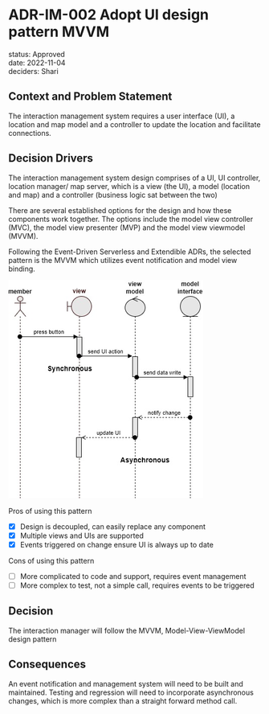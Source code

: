# ADR-IM-002 Adopt UI design pattern MVVM
status: Approved  
date: 2022-11-04  
deciders: Shari

## Context and Problem Statement
The interaction management system requires a user interface (UI), a location and map model and a controller to update the location and facilitate connections.

## Decision Drivers
The interaction management system design comprises of a UI, UI controller, location manager/ map server, which is a view (the UI), a model (location and map) and a controller (business logic sat between the two)

There are several established options for the design and how these components work together.  The options include the model view controller (MVC), the model view presenter (MVP) and the model view viewmodel (MVVM).

Following the Event-Driven Serverless and Extendible ADRs, the selected pattern is the MVVM which utilizes event notification and model view binding.

![](./mvvm.jpg)

Pros of using this pattern
- [x] Design is decoupled, can easily replace any component
- [x] Multiple views and UIs are supported
- [x] Events triggered on change ensure UI is always up to date

Cons of using this pattern
- [ ] More complicated to code and support, requires event management
- [ ] More complex to test, not a simple call, requires events to be triggered

## Decision
The interaction manager will follow the MVVM, Model-View-ViewModel design pattern

## Consequences
An event notification and management system will need to be built and maintained.
Testing and regression will need to incorporate asynchronous changes, which is more complex than a straight forward method call.
